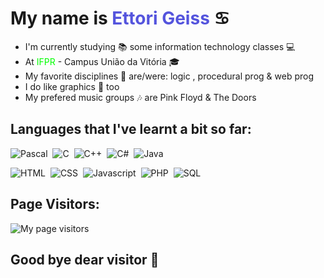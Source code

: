 # My name is <span style="color: #5454dd">Ettori Geiss</span> ♋

* I'm currently studying 📚 some information technology classes 💻
* At <span style="color: #0f0;">IFPR</span> - Campus União da Vitória 🎓
* My favorite disciplines 🏫 are/were: logic , procedural prog &amp; web prog
* I do like graphics 🎨 too
* My prefered music groups 🎶 are Pink Floyd &amp; The Doors

## Languages that I've learnt a bit so far:
![Pascal](https://i.postimg.cc/KYkVKtdw/pascal.png)&nbsp;
![C](https://i.postimg.cc/0yLFsvPg/c.png)&nbsp;
![C++](https://i.postimg.cc/mDMB3hDr/cpp.png)&nbsp;
![C#](https://i.postimg.cc/qvKq02W1/c.png)&nbsp;
![Java](https://i.postimg.cc/W4Xw6RSF/java.png)&nbsp;

![HTML](https://i.postimg.cc/vHbCGnDG/html.png)&nbsp;
![CSS](https://i.postimg.cc/LXCFLmx0/css.png)&nbsp;
![Javascript](https://i.postimg.cc/Qx379sW-q/javascript.png)&nbsp;
![PHP](https://i.postimg.cc/G2nDF15r/php.png)&nbsp;
![SQL](https://i.postimg.cc/2SffNcMy/sql.png)&nbsp;

## Page Visitors:
![My page visitors](https://s11.flagcounter.com/count2/PfV8/bg_222222/txt_FFFFFF/border_000000/columns_8/maxflags_250/viewers_0/labels_1/pageviews_1/flags_0/percent_0.jpg)


## Good bye dear visitor 👋